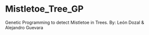 # Mistletoe_Tree_GP
 Genetic Programming to detect Mistletoe in Trees. By: León Dozal & Alejandro Guevara 

